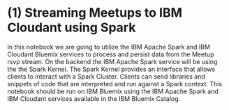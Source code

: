 # (1) Streaming Meetups to IBM Cloudant using Spark
In this notebook we are going to utilize the IBM Apache Spark and IBM Cloudant Bluemix services to process and persist data from the Meetup rsvp stream. On the backend the IBM Apache Spark service will be using the the Spark Kernel. The Spark Kernel provides an interface that allows clients to interact with a Spark Cluster. Clients can send libraries and snippets of code that are interpreted and run against a Spark context. This notebook should be run on IBM Bluemix using the IBM Apache Spark and IBM Cloudant services available in the IBM Bluemix Catalog.
